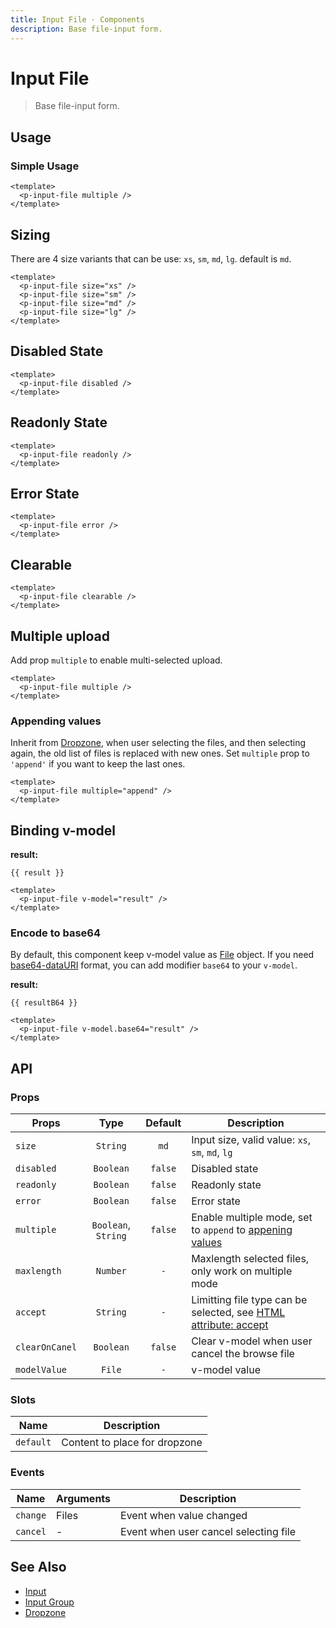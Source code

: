 ```yaml
---
title: Input File · Components
description: Base file-input form.
---
```


<script setup>
  import pInputFile from "./InputFile.vue"
  import { ref } from "vue-demi"

  const result = ref()
  const resultB64 = ref()
</script>

# Input File

> Base file-input form.

## Usage

### Simple Usage

<preview>
  <p-input-file multiple />
</preview>

```vue
<template>
  <p-input-file multiple />
</template>
```

## Sizing

There are 4 size variants that can be use: `xs`, `sm`, `md`, `lg`. default is `md`.

<preview class="flex-col space-y-3">
  <p-input-file size="xs" />
  <p-input-file size="sm" />
  <p-input-file size="md" />
  <p-input-file size="lg" />
</preview>

```vue
<template>
  <p-input-file size="xs" />
  <p-input-file size="sm" />
  <p-input-file size="md" />
  <p-input-file size="lg" />
</template>
```

## Disabled State

<preview class="flex-col space-y-3">
  <p-input-file disabled />
</preview>

```vue
<template>
  <p-input-file disabled />
</template>
```

## Readonly State

<preview class="flex-col space-y-3">
  <p-input-file readonly />
</preview>

```vue
<template>
  <p-input-file readonly />
</template>
```

## Error State

<preview class="flex-col space-y-3">
  <p-input-file error />
</preview>

```vue
<template>
  <p-input-file error />
</template>
```

## Clearable

<preview class="flex-col space-y-3">
  <p-input-file clearable />
</preview>

```vue
<template>
  <p-input-file clearable />
</template>
```

## Multiple upload

Add prop `multiple` to enable multi-selected upload.

<preview class="flex-col space-y-3">
  <p-input-file multiple />
</preview>

```vue
<template>
  <p-input-file multiple />
</template>
```

### Appending values

Inherit from [Dropzone](/components/dropzone/), when user selecting the files, and then selecting again, the old list of files is replaced with new ones. Set `multiple` prop to `'append'` if you want to keep the last ones.

<preview class="flex-col space-y-3">
  <p-input-file multiple="append" />
</preview>

```vue
<template>
  <p-input-file multiple="append" />
</template>
```

## Binding v-model

<preview class="flex-col space-y-3">
  <p-input-file v-model="result" />
</preview>

**result:**

<pre class="truncate"><code>{{ result }}</code></pre>

```vue
<template>
  <p-input-file v-model="result" />
</template>
```

### Encode to base64

By default, this component keep v-model value as [File][file] object.
If you need [base64-dataURI][data-uri] format, you can add modifier `base64` to your `v-model`.

<preview class="flex-col space-y-3">
  <p-input-file v-model.base64="resultB64" />
</preview>

**result:**

<pre class="truncate"><code>{{ resultB64 }}</code></pre>

```vue
<template>
  <p-input-file v-model.base64="result" />
</template>
```
## API

### Props

| Props          |        Type         | Default | Description                                                                    |
|----------------|:-------------------:|:-------:|--------------------------------------------------------------------------------|
| `size`         |      `String`       |  `md`   | Input size, valid value: `xs`, `sm`, `md`, `lg`                                |
| `disabled`     |      `Boolean`      | `false` | Disabled state                                                                 |
| `readonly`     |      `Boolean`      | `false` | Readonly state                                                                 |
| `error`        |      `Boolean`      | `false` | Error state                                                                    |
| `multiple`     | `Boolean`, `String` | `false` | Enable multiple mode, set to `append` to [appening values](#appending-values)  |
| `maxlength`    |      `Number`       |   `-`   | Maxlength selected files, only work on multiple mode                           |
| `accept`       |      `String`       |   `-`   | Limitting file type can be selected, see [HTML attribute: accept][attr-accept] |
| `clearOnCanel` |      `Boolean`      | `false` | Clear v-model when user cancel the browse file                                 |
| `modelValue`   |       `File`        |   `-`   | v-model value                                                                  |

### Slots

| Name      | Description                   |
|-----------|-------------------------------|
| `default` | Content to place for dropzone |

### Events

| Name     | Arguments | Description                           |
|----------|-----------|---------------------------------------|
| `change` | Files     | Event when value changed              |
| `cancel` | -         | Event when user cancel selecting file |

## See Also

- [Input](/components/input/)
- [Input Group](/components/input-group/)
- [Dropzone](/components/dropzone/)

[file]: https://developer.mozilla.org/en-US/docs/Web/API/File
[data-uri]: https://en.wikipedia.org/wiki/Data_URI_scheme
[attr-accept]: https://developer.mozilla.org/en-US/docs/Web/HTML/Attributes/accept
